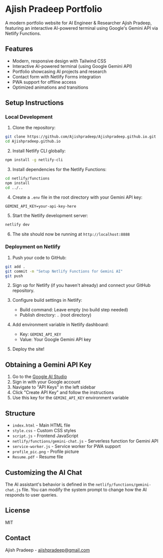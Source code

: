 # Ajish Pradeep Portfolio

A modern portfolio website for AI Engineer & Researcher Ajish Pradeep, featuring an interactive AI-powered terminal using Google's Gemini API via Netlify Functions.

## Features

- Modern, responsive design with Tailwind CSS
- Interactive AI-powered terminal (using Google Gemini API)
- Portfolio showcasing AI projects and research
- Contact form with Netlify Forms integration
- PWA support for offline access
- Optimized animations and transitions

## Setup Instructions

### Local Development

1. Clone the repository:
```bash
git clone https://github.com/Ajishpradeep/Ajishpradeep.github.io.git
cd Ajishpradeep.github.io
```

2. Install Netlify CLI globally:
```bash
npm install -g netlify-cli
```

3. Install dependencies for the Netlify Functions:
```bash
cd netlify/functions
npm install
cd ../..
```

4. Create a `.env` file in the root directory with your Gemini API key:
```
GEMINI_API_KEY=your-api-key-here
```

5. Start the Netlify development server:
```bash
netlify dev
```

6. The site should now be running at `http://localhost:8888`

### Deployment on Netlify

1. Push your code to GitHub:
```bash
git add .
git commit -m "Setup Netlify Functions for Gemini AI"
git push
```

2. Sign up for Netlify (if you haven't already) and connect your GitHub repository.

3. Configure build settings in Netlify:
   - Build command: Leave empty (no build step needed)
   - Publish directory: `.` (root directory)

4. Add environment variable in Netlify dashboard:
   - Key: `GEMINI_API_KEY`
   - Value: Your Google Gemini API key

5. Deploy the site!

## Obtaining a Gemini API Key

1. Go to the [Google AI Studio](https://ai.google.dev/)
2. Sign in with your Google account
3. Navigate to "API Keys" in the left sidebar
4. Click "Create API Key" and follow the instructions
5. Use this key for the `GEMINI_API_KEY` environment variable

## Structure

- `index.html` - Main HTML file
- `style.css` - Custom CSS styles
- `script.js` - Frontend JavaScript
- `netlify/functions/gemini-chat.js` - Serverless function for Gemini API
- `service-worker.js` - Service worker for PWA support
- `profile_pic.png` - Profile picture
- `Resume.pdf` - Resume file

## Customizing the AI Chat

The AI assistant's behavior is defined in the `netlify/functions/gemini-chat.js` file. You can modify the system prompt to change how the AI responds to user queries.

## License

MIT

## Contact

Ajish Pradeep - ajishpradeep@gmail.com 